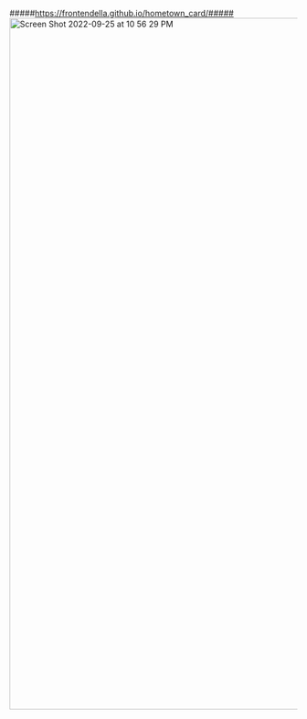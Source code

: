 #####https://frontendella.github.io/hometown_card/#####
<img width="1211" alt="Screen Shot 2022-09-25 at 10 56 29 PM" src="https://user-images.githubusercontent.com/82247833/192203464-a0ab2bc7-d016-46ed-b601-a0ba55315f16.png">
